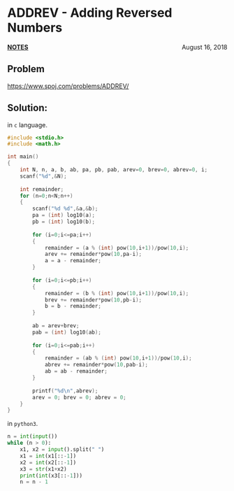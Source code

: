 # ADDREV - Adding Reversed Numbers

<p style="text-align:left;"><a href="../../../notes.html"><b>NOTES</b></a> <span style="float:right;">         August 16, 2018 </span></p>

## Problem

<a href="https://www.spoj.com/problems/ADDREV/" target="_blank">https://www.spoj.com/problems/ADDREV/</a>

## Solution:

in `c` language.

```c
#include <stdio.h>
#include <math.h>

int main()
{
    int N, n, a, b, ab, pa, pb, pab, arev=0, brev=0, abrev=0, i;
    scanf("%d",&N);
    
    int remainder;
    for (n=0;n<N;n++)
    {
        scanf("%d %d",&a,&b);
        pa = (int) log10(a);
        pb = (int) log10(b);
        
        for (i=0;i<=pa;i++)
        {
            remainder = (a % (int) pow(10,i+1))/pow(10,i);
            arev += remainder*pow(10,pa-i);
            a = a - remainder;
        }
        
        for (i=0;i<=pb;i++)
        {
            remainder = (b % (int) pow(10,i+1))/pow(10,i);
            brev += remainder*pow(10,pb-i);
            b = b - remainder;
        }
        
        ab = arev+brev;
        pab = (int) log10(ab);
        
        for (i=0;i<=pab;i++)
        {
            remainder = (ab % (int) pow(10,i+1))/pow(10,i);
            abrev += remainder*pow(10,pab-i);
            ab = ab - remainder;
        }
        
        printf("%d\n",abrev);
        arev = 0; brev = 0; abrev = 0;
    }
}
```

in `python3`.

```python
n = int(input())
while (n > 0):
    x1, x2 = input().split(" ")
    x1 = int(x1[::-1])
    x2 = int(x2[::-1])
    x3 = str(x1+x2)
    print(int(x3[::-1]))
    n = n - 1
```